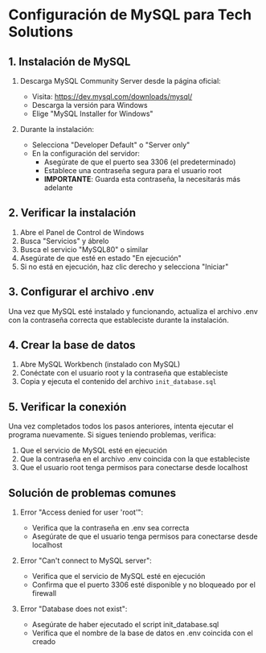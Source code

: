 # Configuración de MySQL para Tech Solutions

## 1. Instalación de MySQL

1. Descarga MySQL Community Server desde la página oficial:
   - Visita: https://dev.mysql.com/downloads/mysql/
   - Descarga la versión para Windows
   - Elige "MySQL Installer for Windows"

2. Durante la instalación:
   - Selecciona "Developer Default" o "Server only"
   - En la configuración del servidor:
     - Asegúrate de que el puerto sea 3306 (el predeterminado)
     - Establece una contraseña segura para el usuario root
     - **IMPORTANTE**: Guarda esta contraseña, la necesitarás más adelante

## 2. Verificar la instalación

1. Abre el Panel de Control de Windows
2. Busca "Servicios" y ábrelo
3. Busca el servicio "MySQL80" o similar
4. Asegúrate de que esté en estado "En ejecución"
5. Si no está en ejecución, haz clic derecho y selecciona "Iniciar"

## 3. Configurar el archivo .env

Una vez que MySQL esté instalado y funcionando, actualiza el archivo .env con la contraseña correcta que estableciste durante la instalación.

## 4. Crear la base de datos

1. Abre MySQL Workbench (instalado con MySQL)
2. Conéctate con el usuario root y la contraseña que estableciste
3. Copia y ejecuta el contenido del archivo `init_database.sql`

## 5. Verificar la conexión

Una vez completados todos los pasos anteriores, intenta ejecutar el programa nuevamente. Si sigues teniendo problemas, verifica:

1. Que el servicio de MySQL esté en ejecución
2. Que la contraseña en el archivo .env coincida con la que estableciste
3. Que el usuario root tenga permisos para conectarse desde localhost

## Solución de problemas comunes

1. Error "Access denied for user 'root'":
   - Verifica que la contraseña en .env sea correcta
   - Asegúrate de que el usuario tenga permisos para conectarse desde localhost

2. Error "Can't connect to MySQL server":
   - Verifica que el servicio de MySQL esté en ejecución
   - Confirma que el puerto 3306 esté disponible y no bloqueado por el firewall

3. Error "Database does not exist":
   - Asegúrate de haber ejecutado el script init_database.sql
   - Verifica que el nombre de la base de datos en .env coincida con el creado